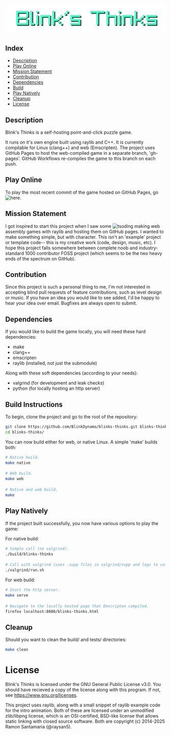 # ![Blink's Thinks](res/img/title_text.png)

## Index
- [Description](#description)
- [Play Online](#play-online)
- [Mission Statement](#mission-statement)
- [Contribution](#contribution)
- [Dependencies](#dependencies)
- [Build](#build-instructions)
- [Play Natively](#play-natively)
- [Cleanup](#cleanup)
- [License](#license)

## Description
Blink's Thinks is a self-hosting point-and-click puzzle game.

It runs on it's own engine built using raylib and C++.  It is currently compilable for Linux
(clang++) and web (Emscripten). The project uses GitHub Pages to host the web-compiled game
in a separate branch, 'gh-pages'. GitHub Workflows re-compiles the game to this branch on each
push.

## Play Online
To play the most recent commit of the game hosted on GitHub Pages, go ![here](blinkdynamo.github.io/blinks-thinks/).

## Mission Statement
I got inspired to start this project when I saw some ![tsoding](https://github.com/tsoding)
making web assembly games with raylib and hosting them on GitHub pages. I wanted to make
something simple, but with character. This isn't an 'example' project or template code-- this
is my creative work (code, design, music, etc). I hope this project falls somewhere between
complete noob and industry-standard 1000 contributor FOSS project (which seems to be the two
heavy ends of the spectrum on GitHub).

## Contribution
Since this project is such a personal thing to me, I'm not interested in accepting blind pull
requests of feature contributions, such as level design or music. If you have an idea you would
like to see added, I'd be happy to hear your idea over email. Bugfixes are always open to submit.

## Dependencies
If you would like to build the game locally, you will need these hard dependencies:
- make
- clang++
- emscripten
- raylib (installed, not just the submodule)

Along with these soft dependencies (according to your needs):
- valgrind (for development and leak checks)
- python (for locally hosting an http server)

## Build Instructions
To begin, clone the project and go to the root of the repository:

```bash
git clone https://github.com/BlinkDynamo/blinks-thinks.git blinks-thinks
cd blinks-thinks/
```

You can now build either for web, or native Linux. A simple 'make' builds both:
```bash
# Native build.
make native

# Web build.
make web

# Native and web build.
make
``` 

## Play Natively
If the project built successfully, you now have various options to play the game: 

For native build:
```bash
# Simple call (no valgrind).
./build/blinks-thinks

# Call with valgrind (uses .supp files in valgrind/supp and logs to valgrind/log).
./valgrind/run.sh
```

For web build:
```bash
# Start the http server.
make serve

# Navigate to the locally hosted page that Emscripten compiled.
firefox localhost:8080/blinks-thinks.html
```

## Cleanup
Should you want to clean the build/ and tests/ directories:
```bash
make clean
```

# License
Blink's Thinks is licensed under the GNU General Public License v3.0. You should have recieved
a copy of the license along with this program. If not, see <https://www.gnu.org/licenses>.

This project uses raylib, along with a small snippet of raylib example code for the intro
animation. Both of these are licensed under an unmodified zlib/libpng license, which is an
OSI-certified, BSD-like license that allows static linking with closed source software.
Both are copyright (c) 2014-2025 Ramon Santamaria (@raysan5).
